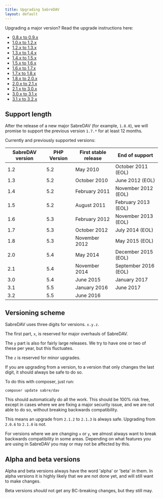 ```yaml
---
title: Upgrading SabreDAV
layout: default
---
```


Upgrading a major version? Read the upgrade instructions here:

* [0.8.x to 0.9.x](/dav/upgrade/0.8-to-0.9)
* [1.0.x to 1.2.x](/dav/upgrade/1.0-to-1.2)
* [1.2.x to 1.3.x](/dav/upgrade/1.2-to-1.3)
* [1.3.x to 1.4.x](/dav/upgrade/1.3-to-1.4)
* [1.4.x to 1.5.x](/dav/upgrade/1.4-to-1.5)
* [1.5.x to 1.6.x](/dav/upgrade/1.5-to-1.6)
* [1.6.x to 1.7.x](/dav/upgrade/1.6-to-1.7)
* [1.7.x to 1.8.x](/dav/upgrade/1.7-to-1.8)
* [1.8.x to 2.0.x](/dav/upgrade/1.8-to-2.0)
* [2.0.x to 2.1.x](/dav/upgrade/2.0-to-2.1)
* [2.1.x to 3.0.x](/dav/upgrade/2.1-to-3.0)
* [3.0.x to 3.1.x](/dav/upgrade/3.0-to-3.1)
* [3.1.x to 3.2.x](/dav/upgrade/3.1-to-3.2)

Support length
--------------

After the release of a new major SabreDAV (for example, `1.8.0`), we will
promise to support the previous version `1.7.*` for at least 12 months.

Currently and previously supported versions:

| SabreDAV version | PHP Version | First stable release | End of support       |
| ---------------- | ----------- | -------------------- | -------------------- |
| 1.2              | 5.2         | May 2010             | October 2011 (EOL)   |
| 1.3              | 5.2         | October 2010         | June 2012 (EOL)      |
| 1.4              | 5.2         | February 2011        | November 2012 (EOL)  |
| 1.5              | 5.2         | August 2011          | February 2013 (EOL)  |
| 1.6              | 5.3         | February 2012        | November 2013 (EOL)  |
| 1.7              | 5.3         | October 2012         | July 2014 (EOL)      |
| 1.8              | 5.3         | November 2012        | May 2015 (EOL)       |
| 2.0              | 5.4         | May 2014             | December 2015 (EOL)  |
| 2.1              | 5.4         | November 2014        | September 2016 (EOL) |
| 3.0              | 5.4         | June 2015            | January 2017         |
| 3.1              | 5.5         | January 2016         | June 2017            |
| 3.2              | 5.5         | June 2016            |                      |

Versioning scheme
-----------------

SabreDAV uses three digits for versions. `x.y.z`.

The first part, `x`, is reserved for major overhauls of SabreDAV.

The `y` part is also for fairly large releases. We try to have one or two of
these per year, but this fluctuates.

The `z` is reserved for minor upgrades.

If you are upgrading from a version, to a version that only changes the last
digit, it should always be safe to do so.

To do this with composer, just run:

    composer update sabre/dav

This should automatically do all the work. This should be 100% risk free,
except in cases where we are fixing a major security issue, and we are not
able to do so, without breaking backwards compatibility.

This means an upgrade from `2.1.2` to `2.1.3` is always safe. Upgrading from
`2.0.6` to `2.1.0` is not.

For versions where we are changing `x` or `y`, we almost always want to break
backwards compatibility in some areas. Depending on what features you are
using in SabreDAV you may or may not be affected by this.

Alpha and beta versions
-----------------------

Alpha and beta versions always have the word 'alpha' or 'beta' in them. In
alpha versions it is highly likely that we are not done yet, and will still
want to make changes.

Beta versions _should_ not get any BC-breaking changes, but they still may.

